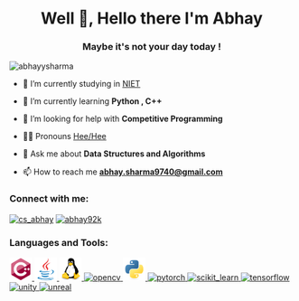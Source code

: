 <h1 align="center">Well 👋, Hello there I'm Abhay</h1>
<h3 align="center">Maybe it's not your day today !</h3>

<p align="left"> <img src="https://komarev.com/ghpvc/?username=abhayysharma&label=Profile%20views&color=0e75b6&style=flat" alt="abhayysharma" /> </p>

- 🔭 I’m currently studying in [NIET](https://www.niet.co.in/)

- 🌱 I’m currently learning **Python , C++**

- 🤝 I’m looking for help with **Competitive Programming**

- 👨‍💻 Pronouns [Hee/Hee](Hee/Hee)

- 💬 Ask me about **Data Structures and Algorithms**

- 📫 How to reach me **abhay.sharma9740@gmail.com**

<h3 align="left">Connect with me:</h3>
<p align="left">
<a href="https://instagram.com/cs_abhay" target="blank"><img align="center" src="https://raw.githubusercontent.com/rahuldkjain/github-profile-readme-generator/master/src/images/icons/Social/instagram.svg" alt="cs_abhay" height="30" width="40" /></a>
<a href="https://www.codechef.com/users/abhay92k" target="blank"><img align="center" src="https://cdn.jsdelivr.net/npm/simple-icons@3.1.0/icons/codechef.svg" alt="abhay92k" height="30" width="40" /></a>
</p>

<h3 align="left">Languages and Tools:</h3>
<p align="left"> <a href="https://www.w3schools.com/cpp/" target="_blank"> <img src="https://raw.githubusercontent.com/devicons/devicon/master/icons/cplusplus/cplusplus-original.svg" alt="cplusplus" width="40" height="40"/> </a> <a href="https://www.java.com" target="_blank"> <img src="https://raw.githubusercontent.com/devicons/devicon/master/icons/java/java-original.svg" alt="java" width="40" height="40"/> </a> <a href="https://www.linux.org/" target="_blank"> <img src="https://raw.githubusercontent.com/devicons/devicon/master/icons/linux/linux-original.svg" alt="linux" width="40" height="40"/> </a> <a href="https://opencv.org/" target="_blank"> <img src="https://www.vectorlogo.zone/logos/opencv/opencv-icon.svg" alt="opencv" width="40" height="40"/> </a> <a href="https://www.python.org" target="_blank"> <img src="https://raw.githubusercontent.com/devicons/devicon/master/icons/python/python-original.svg" alt="python" width="40" height="40"/> </a> <a href="https://pytorch.org/" target="_blank"> <img src="https://www.vectorlogo.zone/logos/pytorch/pytorch-icon.svg" alt="pytorch" width="40" height="40"/> </a> <a href="https://scikit-learn.org/" target="_blank"> <img src="https://upload.wikimedia.org/wikipedia/commons/0/05/Scikit_learn_logo_small.svg" alt="scikit_learn" width="40" height="40"/> </a> <a href="https://www.tensorflow.org" target="_blank"> <img src="https://www.vectorlogo.zone/logos/tensorflow/tensorflow-icon.svg" alt="tensorflow" width="40" height="40"/> </a> <a href="https://unity.com/" target="_blank"> <img src="https://www.vectorlogo.zone/logos/unity3d/unity3d-icon.svg" alt="unity" width="40" height="40"/> </a> <a href="https://unrealengine.com/" target="_blank"> <img src="https://raw.githubusercontent.com/kenangundogan/fontisto/036b7eca71aab1bef8e6a0518f7329f13ed62f6b/icons/svg/brand/unreal-engine.svg" alt="unreal" width="40" height="40"/> </a> </p>

